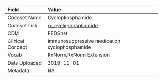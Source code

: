 |Field            |Value                                         |
|:----------------|:---------------------------------------------|
|Codeset Name     |Cyclophosphamide                              |
|Codeset Link     |[rx_cyclophosphamide](https://github.com/PEDSnet/Variable-Dictionary/blob/main/drug/rx_cyclophosphamide.csv)|
|CDM              |PEDSnet                                       |
|Clinical Concept |Immunosuppressive medication cyclophosphamide |
|Vocab            |RxNorm,RxNorm Extension                       |
|Date Uploaded    |2019-11-01                                    |
|Metadata         |NA                                            |

